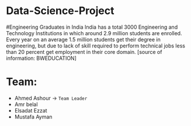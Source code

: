# Data-Science-Project

#Engineering Graduates in India
India has a total 3000 Engineering and Technology Institutions in which around 2.9 million students are enrolled. Every year on an average 1.5 million students get their degree in engineering, but due to lack of skill required to perform technical jobs less than 20 percent get employment in their core domain. [source of information: BWEDUCATION]


# **Team:**

* Ahmed Ashour -> `Team Leader`
* Amr belal
* Elsadat Ezzat
* Mustafa Ayman
